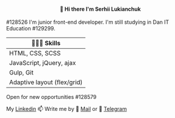 <h4 align =center>👋 Hi there I'm Serhii Lukianchuk </h4>

#128526 I'm junior front-end developer. I'm still studying in Dan IT Education
#129299.

| 👩🏻‍🏫 Skills                   |
| --------------------------- |
| HTML, CSS, SCSS             |
| JavaScript, jQuery, ajax    |
| Gulp, Git                   |
| Adaptive layout (flex/grid) |

Open for new opportunities #128579

My <a href="linkedin.com/in/sergey-lukianchuk-9643b515b"> Linkedin<a>
📫 Write me by 📧 <a href="mailto:lukianchuk.s@gmail.com"> Mail<a> or 💬 [ Telegram](https://t.me/lucky_serj)
